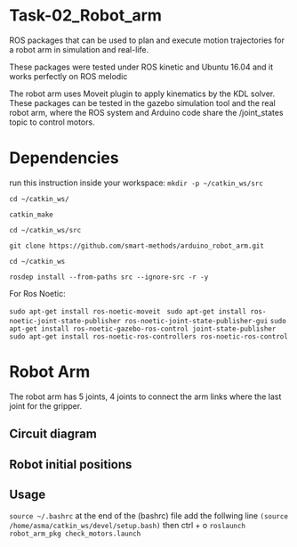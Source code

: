 # Task-02_Robot_arm
ROS packages that can be used to plan and execute motion trajectories for a robot arm in simulation and real-life.

These packages were tested under ROS kinetic and Ubuntu 16.04 and it works perfectly on ROS melodic

The robot arm uses Moveit plugin to apply kinematics by the KDL solver. These packages can be tested in the gazebo simulation tool and the real robot arm, where the ROS system and Arduino code share the /joint_states topic to control motors.
# Dependencies
run this instruction inside your workspace:
` mkdir -p ~/catkin_ws/src `

` cd ~/catkin_ws/ `

` catkin_make `

` cd ~/catkin_ws/src `

` git clone https://github.com/smart-methods/arduino_robot_arm.git `

` cd ~/catkin_ws `

` rosdep install --from-paths src --ignore-src -r -y ` 

For Ros Noetic:

`sudo apt-get install ros-noetic-moveit `
` sudo apt-get install ros-noetic-joint-state-publisher ros-noetic-joint-state-publisher-gui `
 ` sudo apt-get install ros-noetic-gazebo-ros-control joint-state-publisher `
 ` sudo apt-get install ros-noetic-ros-controllers ros-noetic-ros-control `
# Robot Arm
The robot arm has 5 joints, 4 joints to connect the arm links where the last joint for the gripper.
## Circuit diagram


## Robot initial positions

## Usage
` source ~/.bashrc `
at the end of the (bashrc) file add the follwing line
`(source /home/asma/catkin_ws/devel/setup.bash)`
then 
ctrl + o
` roslaunch robot_arm_pkg check_motors.launch `


